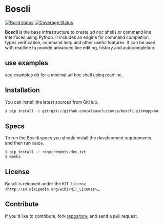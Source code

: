 # Boscli
[![Build status](https://secure.travis-ci.org/aleasoluciones/boscli.svg?branch=master)](https://secure.travis-ci.org/aleasoluciones/boscli)
[![Coverage Status](https://img.shields.io/coveralls/aleasoluciones/boscli.svg)](https://coveralls.io/r/aleasoluciones/boscli?branch=master)

**Boscli** is the base infrastructure to create *ad hoc* shells or command line interfaces using Python.
It includes an engine for command completion, types verification, command help and other useful features. It can be used with readline to provide advanced line editing, history and autocompletion.

## use examples
see examples dir for a minimal ad hoc shell using readline.

## Installation
You can install the latest sources from GitHub.
```bash
$ pip install -e git+git://github.com/aleasoluciones/boscli.git#egg=boscli
```
## Specs
To run the Boscli specs you should install the development requirements and then run `mamba`.
```bash
$ pip install -r requirements-dev.txt
$ mamba
```

## License

Boscli is released under the `MIT license <http://en.wikipedia.org/wiki/MIT_License>`_.

## Contribute

If you'd like to contribute, fork [repository](http://github.com/aleasoluciones/boscli), and send a pull request.
